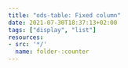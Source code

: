 ```yaml
---
title: "ods-table: Fixed column"
date: 2021-07-30T18:37:13+02:00
tags: ["display", "list"]
resources:
- src: '*/'
  name: folder-:counter
---
```


